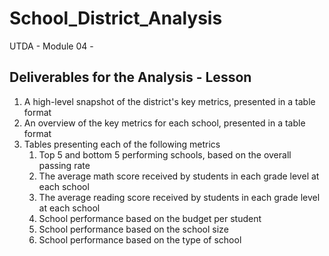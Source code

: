 # School_District_Analysis

UTDA - Module 04 -

## Deliverables for the Analysis - Lesson

1. A high-level snapshot of the district's key metrics, presented in a table format
2. An overview of the key metrics for each school, presented in a table format
3. Tables presenting each of the following metrics
   1. Top 5 and bottom 5 performing schools, based on the overall passing rate
   2. The average math score received by students in each grade level at each school
   3. The average reading score received by students in each grade level at each school
   4. School performance based on the budget per student
   5. School performance based on the school size
   6. School performance based on the type of school

